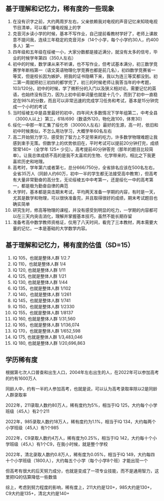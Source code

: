 ## 基于理解和记忆力，稀有度的一些现象

1. 在没有识字之前，大约两周岁左右，父亲依赖我对电视的声音记忆来知晓电视节目清单，可以看广播电视报上的字
1. 克音河乡读小学的时候，基本不写作业，自己提前看教材学好了，老师上课故意不提问我，连续三年稳定的克音河乡（14个小学，每个小学约30人，约400多人）第一
1. 四年级和五年级在绥棱一小，大家分数都是接近满分，就没有太多的信号，毕业的时候学年第四（350人左右）
1. 初中的时候，数学课从来不听课，也不写作业，但考试基本满分，初三数学竞赛学年断档第一（语文英语物理化学竞赛也都是前几名），初四数学竞赛省一等奖，但是校长因为嫉妒，把我的证书隐瞒下来，我以为连三等奖都没到。初二第一周就把初三初四的都学完了，初三的时候老师让我答当年的中考题，103/120分。初中的时候，学了微积分的入门以及狭义相对论。需要记忆的英语，也始终没有压力，因为上初中前单词量也就是十几个，而到了初中一直稳定在98%的分数，而且可以非常迅速的完成学习任务和考试，基本是15分钟完成一个小时的考试
1. 当时绥棱五中是县里最好的初中，四年间大多数情况下学年组第二，中考全县（3000人以上）第三，618/690（数语外120，物化政100，体育30）
1. 绥化一中那一年汇集了绥化市（30000人左右）最好的生源，高一时，依旧和初中时候类似，不怎么用功学习，大概学年60名左右
1. 高二开始努力学习，感受到了智力上不足带来的吃力，许多数学物理难题让我感到束手无策。但数学上的优势依旧在，平时考试可以提前20分钟打完，成绩常常140+（全学年 125+ 少见）。高考提前40分钟答完（那年的题目比较简单）。让我总体成绩不高的是我不太喜欢的生物、化学带来的，相比之下我更喜欢历史和地理。
1. 高考时，学年第六或者第七，总分666/750分，全省排名应该在500名左右，全省35万人（同龄人约60万，初中一半的学生都无法接受高中教育），但高考有大量非常勤奋的高分生，无论绥棱五中中考第一，还是绥化一中的高考第一，都是极为勤奋自律的典范
1. 大学时，基本都是突击期末考试，平均两天准备一学期的内容，有时是一天，尤其是数学和物理，可以很快准备完，并且取得很好的成绩，期末考试题目也确实简单
1. 研究生时，修高等物理的课程，并没有感受到明显的吃力，一学期的内容都可以在三天内突击消化，理解并掌握基本技巧，虽然不能长期存留
1. 准备考高中数学教师资格证，仅用了八天时间，看完了三本教材，两本需要大量的记忆，一本是基础的大学数学内容。

## 基于理解和记忆力，稀有度的估值（SD=15）

1. IQ 105，也就是整体人群 1/2.7
1. IQ 110，也就是整体人群 1/4
1. IQ 120, 也就是整体人群 1/11
1. IQ 125, 也就是整体人群 1/21
1. IQ 130, 也就是整体人群 1/44
1. IQ 135，也就是整体人群 1/102
1. IQ 140，也就是整体人群 1/261
1. IQ 145，也就是整体人群 1/741
1. IQ 150，也就是整体人群 1/2330
1. IQ 155，也就是整体人群 1/8137
1. IQ 160, 也就是整体人群 1/31,560
1. IQ 165，也就是整体人群 1/136,074
1. IQ 170，也就是整体人群 1/652,598
1. IQ 175, 也就是整体人群 1/3,483,046
1. IQ 180, 也就是整体人群 1/20,696,863

## 学历稀有度

根据第七次人口普查和出生人口，2004年左右出生的人，在2022年可以参加高考的约有1600万人

同龄人中，约有一半的人参加高考，也就是说，可以认为高考录取率除以2是同龄人群录取率

2022年，211录取人数约80万人，稀有度约为5%，相当于IQ 125，大约每个小学班级（45人）有2个211

2022年，985录取人数约18万人，稀有度约为1.1%，相当于IQ 134，大约每两个小学班级（45人）有1个985

2022年，C9录取人数约4万人，稀有度为0.25%，相当于IQ 142，大约每十个小学班级（45人）有1个C9，在我小时候，就是整个学校

2022年，清北录取人数约0.8万人，稀有度为0.05%，相当于IQ 149，大约每四十个小学班级（1800人），大约每五个小学（每个小学8个班）才能出现一个

但高考有很大的后天努力成分，也就是变成了一项专业技能，而不是通用智力，这里把IQ的估算降低一些数值

综上，考虑到努力程度的影响，稀有度上，211大约是120+，985大约是130+，C9大约是135+，清北大约是140+